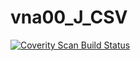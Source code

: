 # vna00_J_CSV
<a href="https://scan.coverity.com/projects/wendyzhang1121-vna00_j_csv">
  <img alt="Coverity Scan Build Status"
       src="https://scan.coverity.com/projects/9623/badge.svg"/>
</a>
